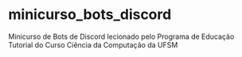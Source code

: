 # minicurso_bots_discord
Minicurso de Bots de Discord lecionado pelo Programa de Educação Tutorial do Curso Ciência da Computação da UFSM
